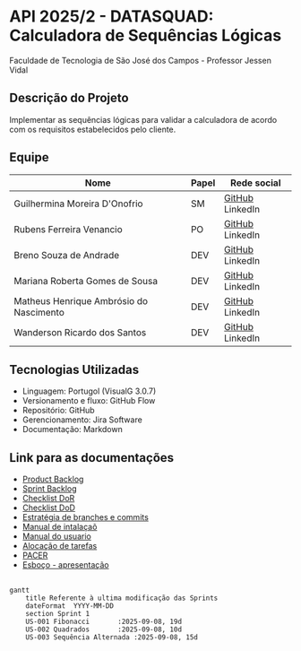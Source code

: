 # API 2025/2 - DATASQUAD: Calculadora de Sequências Lógicas
Faculdade de Tecnologia de São José dos Campos - Professor Jessen Vidal

##  Descrição do Projeto
Implementar as sequências lógicas para validar a calculadora de acordo com os requisitos estabelecidos pelo cliente.


##  Equipe
| Nome | Papel | Rede social |
|------|-------|-------------|
| Guilhermina Moreira D'Onofrio | SM | [GitHub](https://github.com/guismdonofrio) LinkedIn |
| Rubens Ferreira Venancio | PO | [GitHub](https://github.com/rubensvnc/) LinkedIn |
| Breno Souza de Andrade | DEV | [GitHub](https://github.com/brenobsa) LinkedIn |
| Mariana Roberta Gomes de Sousa | DEV | [GitHub](https://github.com/MarinanaSousa) LinkedIn |
| Matheus Henrique Ambrósio do Nascimento | DEV | [GitHub](https://github.com/Froguie) LinkedIn |
| Wanderson Ricardo dos Santos | DEV | [GitHub](https://github.com/Wander717) LinkedIn |


##  Tecnologias Utilizadas
- Linguagem: Portugol (VisualG 3.0.7)
- Versionamento e fluxo: GitHub Flow
- Repositório: GitHub
- Gerencionamento: Jira Software
- Documentação: Markdown


##  Link para as documentações 
- [Product Backlog](docs/backlog/product_backlog.md)
- [Sprint Backlog](docs/backlog/sprint_backlog_sprint1.md)
- [Checklist DoR](docs/backlog/dor_checklist_sprint1.md)
- [Checklist DoD](docs/backlog/dod_checklist_sprint1.md)
- [Estratégia de branches e commits](docs/estrategia/branch_e_commits.md)
- [Manual de intalaçaõ](docs/manual/instalacao.md)
- [Manual do usuario](docs/manual/usuario.md)
- [Alocação de tarefas](docs/tarefas/alocacao_tarefas_sprint1.md)
- [PACER](docs/softskills/avaliacao_pacer_sprint1.md)
- [Esboço - apresentação](docs/apresentacoes/sprint1_review.md)


##       
```mermaid
gantt
    title Referente à ultima modificação das Sprints
    dateFormat  YYYY-MM-DD
    section Sprint 1
    US-001 Fibonacci       :2025-09-08, 19d
    US-002 Quadrados       :2025-09-08, 10d  
    US-003 Sequência Alternada :2025-09-08, 15d
